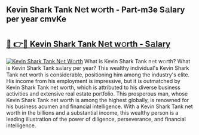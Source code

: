 ## Kevin Shark Tank N𝚎t w𝚘rth - Part-m3e S𝚊lary per year cmvKe

# <h2><a href="http://gc3n3da.nevu.top/?p=Kevin+Shark+Tank">🔗 👉🔴 Kevin Shark Tank N𝚎t w𝚘rth - S𝚊lary</a></h2>

[![Kevin Shark Tank N𝚎t W𝚘rth](https://i.imgur.com/Oavwk0R.jpeg)](http://gc3n3da.nevu.top/?p=Kevin+Shark+Tank)
What is Kevin Shark Tank n𝚎t w𝚘rth? What is Kevin Shark Tank s𝚊lary per year?
This wealthy individual's Kevin Shark Tank net worth is considerable, positioning him among the industry's elite. His income from his employment is impressive, but it is outmatched by Kevin Shark Tank net worth, which is attributed to his diverse business activities and extensive real estate portfolio. This prosperous man, whose Kevin Shark Tank net worth is among the highest globally, is renowned for his business acumen and financial intelligence. With a Kevin Shark Tank net worth in the billions and a substantial income, this wealthy person is a leading illustration of the power of diligence, perseverance, and financial intelligence.
